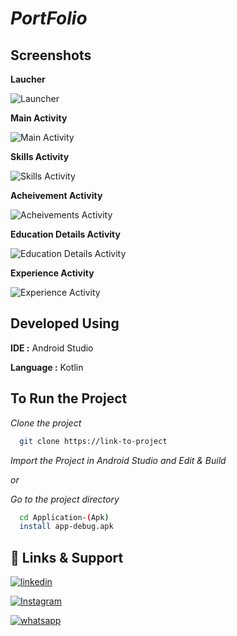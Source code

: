 
# *PortFolio*




## Screenshots

**Laucher**

![Launcher](screenshots/Launcher.png)

**Main Activity**

![Main Activity](screenshots/MainActivity.png)

**Skills Activity**

![Skills Activity](screenshots/SkillsActivity.png)

**Acheivement Activity**

![Acheivements Activity](screenshots/AcheivementActivity.png)

**Education Details Activity**

![Education Details Activity](screenshots/DetailsActivity.png)

**Experience Activity**

![Experience Activity](screenshots/ExperienceActivity.png)
## Developed Using

**IDE :** Android Studio

**Language :** Kotlin 



## To Run the Project

*Clone the project*

```bash
  git clone https://link-to-project

```
*Import the Project in Android Studio and Edit & Build*

*or*

*Go to the project directory*

```bash
  cd Application-(Apk)
  install app-debug.apk
```



## 🔗 Links & Support

[![linkedin](https://img.shields.io/badge/linkedin-0A66C2?style=for-the-badge&logo=linkedin&logoColor=white)](https://www.linkedin.com/in/santhosh-swamy-v-22ab6b234)

[![Instagram](https://img.shields.io/badge/Instagram-E4405F?style=for-the-badge&logo=instagram&logoColor=white)](sd._.sandy)

[![whatsapp](https://img.shields.io/badge/WhatsApp-25D366?style=for-the-badge&logo=whatsapp&logoColor=white)](+918754120190)

